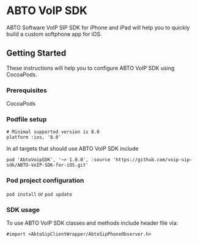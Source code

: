 # ABTO VoIP SDK

ABTO Software VoIP SIP SDK for iPhone and iPad will help you to quickly build a custom softphone app for iOS.

## Getting Started

These instructions will help you to configure ABTO VoIP SDK using CocoaPods.

### Prerequisites

CocoaPods

### Podfile setup

```
# Minimal supported version is 8.0
platform :ios, '8.0'
```

In all targets that should use ABTO VoIP SDK include

```
pod 'AbtoVoipSDK', '~> 1.0.0', :source 'https://github.com/voip-sip-sdk/ABTO-VoIP-SDK-for-iOS.git'
```

### Pod project configuration

`pod install`
 or
`pod update`

### SDK usage

To use ABTO VoIP SDK classes and methods include header file via:

```#import <AbtoSipClientWrapper/AbtoSipPhoneObserver.h>```
